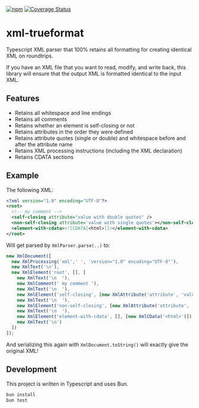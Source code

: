 [![npm](https://img.shields.io/npm/v/xml-trueformat)](https://www.npmjs.com/package/xml-trueformat)
[![Coverage Status](https://coveralls.io/repos/github/daniel-sc/xml-trueformat/badge.svg?branch=main)](https://coveralls.io/github/daniel-sc/xml-trueformat?branch=main)

# xml-trueformat

Typescript XML parser that 100% retains all formatting for creating identical XML on roundtrips.

If you have an XML file that you want to read, modify, and write back, this library will ensure that the output XML is formatted identical to the input XML.

## Features

- Retains all whitespace and line endings
- Retains all comments
- Retains whether an element is self-closing or not
- Retains attributes in the order they were defined
- Retains attribute quotes (single or double) and whitespace before and after the attribute name
- Retains XML processing instructions (including the XML declaration)
- Retains CDATA sections

## Example

The following XML:

```xml
<?xml version="1.0" encoding="UTF-8"?>
<root>
  <!-- my comment -->
  <self-closing attribute="value with double quotes" />
  <non-self-closing attribute='value with single quotes'></non-self-closing>
  <element-with-cdata><![CDATA[<html>]]></element-with-cdata>
</root>
```

Will get parsed by `XmlParser.parse(..)` to:

```ts
new XmlDocument([
  new XmlProcessing('xml',' ', 'version="1.0" encoding="UTF-8"'),
  new XmlText('\n'),
  new XmlElement('root', [], [
    new XmlText('\n  '),
    new XmlComment(' my comment '),
    new XmlText('\n  '),
    new XmlElement('self-closing', [new XmlAttribute('attribute', 'value with double quotes')], [], ' ', true),
    new XmlText('\n  '),
    new XmlElement('non-self-closing', [new XmlAttribute('attribute', 'value with single quotes', ' ', '', '', "'")], [], '', false),
    new XmlText('\n  '),
    new XmlElement('element-with-cdata', [], [new XmlCData('<html>')]),
    new XmlText('\n')
  ])
]);
```

And serializing this again with `XmlDocument.toString()` will exactly give the original XML!

## Development

This project is written in Typescript and uses Bun.

```bash
bun install
bun test
```
